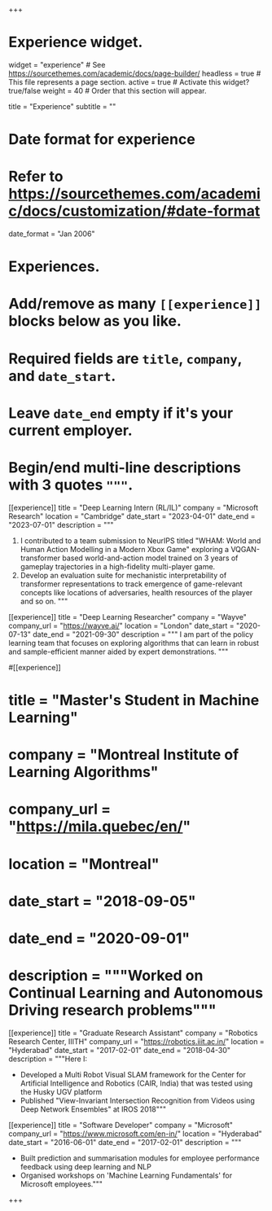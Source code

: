 +++
# Experience widget.
widget = "experience"  # See https://sourcethemes.com/academic/docs/page-builder/
headless = true  # This file represents a page section.
active = true  # Activate this widget? true/false
weight = 40  # Order that this section will appear.

title = "Experience"
subtitle = ""

# Date format for experience
#   Refer to https://sourcethemes.com/academic/docs/customization/#date-format
date_format = "Jan 2006"

# Experiences.
#   Add/remove as many `[[experience]]` blocks below as you like.
#   Required fields are `title`, `company`, and `date_start`.
#   Leave `date_end` empty if it's your current employer.
#   Begin/end multi-line descriptions with 3 quotes `"""`.
[[experience]]
  title = "Deep Learning Intern (RL/IL)"
  company = "Microsoft Research"
  location = "Cambridge"
  date_start = "2023-04-01"
  date_end = "2023-07-01"
  description = """
  1. I contributed to a team submission to NeurIPS titled "WHAM: World and Human Action Modelling in a Modern Xbox Game" exploring a VQGAN-transformer based world-and-action model trained on 3 years of gameplay trajectories in a high-fidelity multi-player game.
  2. Develop an evaluation suite for mechanistic interpretability of transformer representations to track emergence of game-relevant concepts like locations of adversaries, health resources of the player and so on.
  """

[[experience]]
  title = "Deep Learning Researcher"
  company = "Wayve"
  company_url = "https://wayve.ai/"
  location = "London"
  date_start = "2020-07-13"
  date_end = "2021-09-30"
  description = """
  I am part of the policy learning team that focuses on exploring algorithms that can learn in robust and sample-efficient manner aided by expert demonstrations.
  """

#[[experience]]
#  title = "Master's Student in Machine Learning"
#  company = "Montreal Institute of Learning Algorithms"
#  company_url = "https://mila.quebec/en/"
#  location = "Montreal"
#  date_start = "2018-09-05"
#  date_end = "2020-09-01"
#  description = """Worked on Continual Learning and Autonomous Driving research problems"""

[[experience]]
  title = "Graduate Research Assistant"
  company = "Robotics Research Center, IIITH"
  company_url = "https://robotics.iiit.ac.in/"
  location = "Hyderabad"
  date_start = "2017-02-01"
  date_end = "2018-04-30"
  description = """Here I:
  * Developed a Multi Robot Visual SLAM framework for the Center for Artificial Intelligence and Robotics (CAIR, India) that was tested using the Husky UGV platform 
  * Published "View-Invariant Intersection Recognition from Videos using Deep Network Ensembles" at IROS 2018"""

[[experience]]
  title = "Software Developer"
  company = "Microsoft"
  company_url = "https://www.microsoft.com/en-in/"
  location = "Hyderabad"
  date_start = "2016-06-01"
  date_end = "2017-02-01"
  description = """
  * Built prediction and summarisation modules for employee performance feedback using deep learning and NLP
  * Organised workshops on 'Machine Learning Fundamentals' for Microsoft employees."""

<!-- [[experience]]
  title = "Computer Vision Intern"
  company = "Nayi Disha Studios"
  company_url = "http://nayidishastudios.com/"
  location = "Hyderabad"
  date_start = "2016-01-10"
  date_end = "2016-03-01"
  description = "Developed a camera-based tracking system for gestures and actions to replace Lidar for interactive gameplay-based primary-school education platform." -->

<!-- [[experience]]
  title = "Software Developer Intern"
  company = "Microsoft"
  company_url = "https://www.microsoft.com/en-in/"
  location = "Hyderabad"
  date_start = "2014-06-01"
  date_end = "2014-08-01"
  description = "" -->

+++
